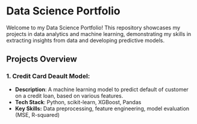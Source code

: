 # Data Science Portfolio

Welcome to my Data Science Portfolio! This repository showcases my projects in data analytics and machine learning, demonstrating my skills in extracting insights from data and developing predictive models.

## Projects Overview

### 1. **Credit Card Deault Model**:
- **Description**: A machine learning model to predict default of customer on a credit loan, based on various features.
- **Tech Stack**: Python, scikit-learn, XGBoost, Pandas
- **Key Skills:** Data preprocessing, feature engineering, model evaluation (MSE, R-squared)

